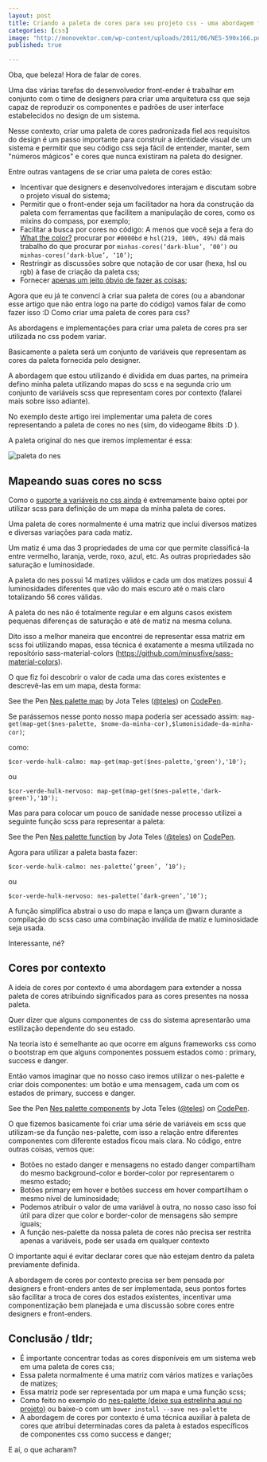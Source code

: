 ```yaml
---
layout: post
title: Criando a paleta de cores para seu projeto css - uma abordagem focada em componentização
categories: [css]
image: "http://monovektor.com/wp-content/uploads/2011/06/NES-590x166.png"
published: true

---
```


Oba, que beleza! Hora de falar de cores.

Uma das várias tarefas do desenvolvedor front-ender é trabalhar em conjunto com o time de designers para criar uma arquitetura css que seja capaz de reproduzir os componentes e padrões de user interface estabelecidos no design de um sistema.

Nesse contexto, criar uma paleta de cores padronizada fiel aos requisitos do design é um passo importante para construir a identidade visual de um sistema e permitir que seu código css seja fácil de entender, manter, sem "números mágicos" e cores que nunca existiram na paleta do designer.

Entre outras vantagens de se criar uma paleta de cores estão:

* Incentivar que designers e desenvolvedores interajam e discutam sobre o projeto visual do sistema;
* Permitir que o front-ender seja um facilitador na hora da construção da paleta com ferramentas que facilitem a manipulação de cores, como os mixins do compass, por exemplo;
* Facilitar a busca por cores no código: A menos que você seja a fera do [What the color?](http://leaverou.github.io/whathecolor/)  procurar por ````#0000bd```` e ````hsl(219, 100%, 49%)````  dá mais trabalho do que procurar por ````minhas-cores(‘dark-blue’, ‘00’)```` ou ````minhas-cores(‘dark-blue’, ‘10’)````;
* Restringir as discussões sobre que notação de cor usar (hexa, hsl ou rgb) à fase de criação da paleta css;
* Fornecer [apenas um jeito óbvio de fazer as coisas](https://ark4n.wordpress.com/2009/05/25/pyctoria-5-o-zen-do-python/);

Agora que eu já te convencí à criar sua paleta de cores (ou a abandonar esse artigo que não entra logo na parte do código) vamos falar de como fazer isso :D
Como criar uma paleta de cores para css?

As abordagens e implementações para criar uma paleta de cores pra ser utilizada no css podem variar.

Basicamente a paleta será um conjunto de variáveis que representam as cores da paleta fornecida pelo designer. 

A abordagem que estou utilizando é dividida em duas partes, na primeira defino minha paleta utilizando mapas do scss e na segunda crio um conjunto de variáveis scss que representam cores por contexto (falarei mais sobre isso adiante).

No exemplo deste artigo irei implementar uma paleta de cores representando a paleta de cores no nes (sim, do videogame 8bits :D ).

A paleta original do nes que iremos implementar é essa:

![paleta do nes](https://camo.githubusercontent.com/21c7fc6c3bb2c0da3df7474b90db3a24025f4091/687474703a2f2f6465762e626f7764656e7765622e636f6d2f6e65732f612f692f6e65732d636f6c6f722d70616c657474652e706e67)

## Mapeando suas cores no scss

Como o [suporte a variáveis no css ainda](http://caniuse.com/#feat=css-variables) é extremamente baixo optei por utilizar scss para definição de um mapa da minha paleta de cores.

Uma paleta de cores normalmente é uma matriz que inclui diversos matizes e diversas variações para cada matiz.

Um matiz é uma das 3 propriedades de uma cor que permite classificá-la entre vermelho, laranja, verde, roxo, azul, etc. As outras propriedades são saturação e luminosidade.

A paleta do nes possui 14 matizes válidos e cada um dos matizes possui 4 luminosidades diferentes que vão do mais escuro até o mais claro totalizando 56 cores válidas.

A paleta do nes não é totalmente regular e em alguns casos existem pequenas diferenças de saturação e até de matiz na mesma coluna.

Dito isso a melhor maneira que encontrei de representar essa matriz em scss foi utilizando mapas, essa técnica é exatamente a mesma utilizada no repositório sass-material-colors (https://github.com/minusfive/sass-material-colors).

O que fiz foi descobrir o valor de cada uma das cores existentes e descrevê-las em um mapa, desta forma: 

<p data-height="268" data-theme-id="0" data-slug-hash="adzooM" data-default-tab="css" data-user="teles" class='codepen'>See the Pen <a href='http://codepen.io/teles/pen/adzooM/'>Nes palette map</a> by Jota Teles (<a href='http://codepen.io/teles'>@teles</a>) on <a href='http://codepen.io'>CodePen</a>.</p>
<script async src="//assets.codepen.io/assets/embed/ei.js"></script>

Se parássemos nesse ponto nosso mapa poderia ser acessado assim: ````map-get(map-get($nes-palette, $nome-da-minha-cor),$lumonisidade-da-minha-cor)````;

como:

```` 
$cor-verde-hulk-calmo: map-get(map-get($nes-palette,'green'),'10'); 
````

ou

```` 
$cor-verde-hulk-nervoso: map-get(map-get($nes-palette,'dark-green'),'10'); 
````

Mas para para colocar um pouco de sanidade nesse processo utilizei a seguinte função scss para representar a paleta:

<p data-height="268" data-theme-id="0" data-slug-hash="MKYgWX" data-default-tab="css" data-user="teles" class='codepen'>See the Pen <a href='http://codepen.io/teles/pen/MKYgWX/'>Nes palette function</a> by Jota Teles (<a href='http://codepen.io/teles'>@teles</a>) on <a href='http://codepen.io'>CodePen</a>.</p>
<script async src="//assets.codepen.io/assets/embed/ei.js"></script>

Agora para utilizar a paleta basta fazer:

````
$cor-verde-hulk-calmo: nes-palette(’green’, ’10’);
````

ou

````
$cor-verde-hulk-nervoso: nes-palette(’dark-green’,’10’);
````

A função simplifica abstrai o uso do mapa e lança um @warn durante a compilação do scss caso uma combinação inválida de matiz e luminosidade seja usada.

Interessante, né?

## Cores por contexto 

A ideia de cores por contexto é uma abordagem para extender a nossa paleta de cores atribuindo significados para as cores presentes na nossa paleta.

Quer dizer que alguns componentes de css do sistema apresentarão uma estilização dependente do seu estado.

Na teoria isto é semelhante ao que ocorre em alguns frameworks css como o bootstrap em que alguns componentes possuem estados como : primary, success e danger.

Então vamos imaginar que no nosso caso iremos utilizar o nes-palette e criar dois componentes: um botão e uma mensagem, cada um com os estados de primary, success e danger.

<p data-height="268" data-theme-id="0" data-slug-hash="RrwXBw" data-default-tab="result" data-user="teles" class='codepen'>See the Pen <a href='http://codepen.io/teles/pen/RrwXBw/'>Nes palette components</a> by Jota Teles (<a href='http://codepen.io/teles'>@teles</a>) on <a href='http://codepen.io'>CodePen</a>.</p>
<script async src="//assets.codepen.io/assets/embed/ei.js"></script>

O que fizemos basicamente foi criar uma série de variáveis em scss que utilizam-se da função nes-palette, com isso a relação entre diferentes componentes com diferente estados ficou mais clara. No código, entre outras coisas, vemos que:

* Botões no estado danger e mensagens no estado danger compartilham do mesmo background-color e border-color por representarem o mesmo estado;
* Botões primary em hover e botões success em hover compartilham o mesmo nível de luminosidade;
* Podemos atribuir o valor de uma variável à outra, no nosso caso isso foi útil para dizer que color e border-color de mensagens são sempre iguais;
* A função nes-palette da nossa paleta de cores não precisa ser restrita apenas a variáveis, pode ser usada em qualquer contexto

O importante aqui é evitar declarar cores que não estejam dentro da paleta previamente definida. 

A abordagem de cores por contexto precisa ser bem pensada por designers e front-enders antes de ser implementada, seus pontos fortes são facilitar a troca de cores dos estados existentes, incentivar uma componentização bem planejada e uma discussão sobre cores entre designers e front-enders. 

<h2 id='tldr'>Conclusão / tldr;</h2>

* É importante concentrar todas as cores disponíveis em um sistema web em uma paleta de cores css;
* Essa paleta normalmente é uma matriz com vários matizes e variações de matizes;
* Essa matriz pode ser representada por um mapa e uma função scss;
* Como feito no exemplo do [nes-palette (deixe sua estrelinha aqui no projeto)](https://github.com/teles/nes-palette) ou baixe-o com um ````bower install --save nes-palette````
* A abordagem de cores por contexto é uma técnica auxiliar à paleta de cores que atribui determinadas cores da paleta à estados específicos de componentes css como success e danger;



E aí, o que acharam?